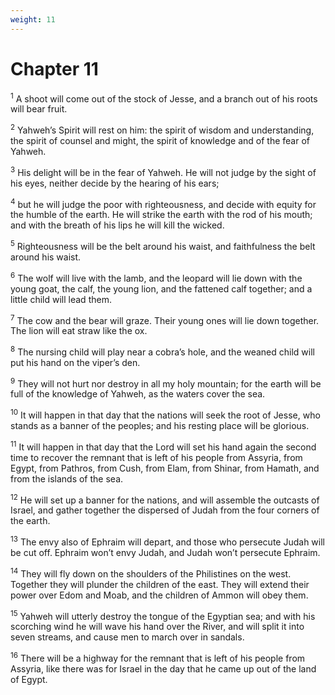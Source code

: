 ```yaml
---
weight: 11
---
```


# Chapter 11

<sup>1</sup> A shoot will come out of the stock of Jesse, and a branch out of his roots will bear fruit. 

<sup>2</sup> Yahweh’s Spirit will rest on him: the spirit of wisdom and understanding, the spirit of counsel and might, the spirit of knowledge and of the fear of Yahweh. 

<sup>3</sup> His delight will be in the fear of Yahweh. He will not judge by the sight of his eyes, neither decide by the hearing of his ears; 

<sup>4</sup> but he will judge the poor with righteousness, and decide with equity for the humble of the earth. He will strike the earth with the rod of his mouth; and with the breath of his lips he will kill the wicked. 

<sup>5</sup> Righteousness will be the belt around his waist, and faithfulness the belt around his waist. 

<sup>6</sup> The wolf will live with the lamb, and the leopard will lie down with the young goat, the calf, the young lion, and the fattened calf together; and a little child will lead them. 

<sup>7</sup> The cow and the bear will graze. Their young ones will lie down together. The lion will eat straw like the ox. 

<sup>8</sup> The nursing child will play near a cobra’s hole, and the weaned child will put his hand on the viper’s den. 

<sup>9</sup> They will not hurt nor destroy in all my holy mountain; for the earth will be full of the knowledge of Yahweh, as the waters cover the sea. 

<sup>10</sup> It will happen in that day that the nations will seek the root of Jesse, who stands as a banner of the peoples; and his resting place will be glorious. 

<sup>11</sup> It will happen in that day that the Lord will set his hand again the second time to recover the remnant that is left of his people from Assyria, from Egypt, from Pathros, from Cush, from Elam, from Shinar, from Hamath, and from the islands of the sea. 

<sup>12</sup> He will set up a banner for the nations, and will assemble the outcasts of Israel, and gather together the dispersed of Judah from the four corners of the earth. 

<sup>13</sup> The envy also of Ephraim will depart, and those who persecute Judah will be cut off. Ephraim won’t envy Judah, and Judah won’t persecute Ephraim. 

<sup>14</sup> They will fly down on the shoulders of the Philistines on the west. Together they will plunder the children of the east. They will extend their power over Edom and Moab, and the children of Ammon will obey them. 

<sup>15</sup> Yahweh will utterly destroy the tongue of the Egyptian sea; and with his scorching wind he will wave his hand over the River, and will split it into seven streams, and cause men to march over in sandals. 

<sup>16</sup> There will be a highway for the remnant that is left of his people from Assyria, like there was for Israel in the day that he came up out of the land of Egypt. 


